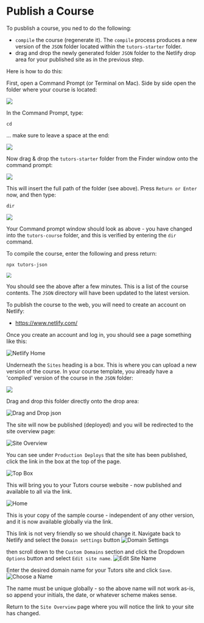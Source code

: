 # Publish a Course

To pusblish a course, you ned to do the following:

-  `compile` the course (regenerate it). The `compile` process produces a new version of the  `JSON` folder located within the `tutors-starter` folder. 
-  drag and drop the newly generated folder `JSON` folder to the Netlify drop area for your published site as in the previous step.  

Here is how to do this:

First, open a Command Prompt (or Terminal on Mac). Side by side open the folder where your course is located:

![](img/14x.png)

In the Command Prompt, type:

~~~
cd 
~~~

... make sure to leave a space at the end:

![](img/15x.png)

Now drag & drop the `tutors-starter` folder from the Finder window onto the command prompt:

![](img/16x.png)

This will insert the full path of the folder (see above). Press `Return or Enter` now, and then type:

 ~~~
dir
 ~~~

![](img/17x.png)

Your Command prompt window should look as above - you have changed into the `tutors-course` folder, and this is verified by entering the `dir` command.

To compile the course, enter the following and press return:

~~~
npx tutors-json
~~~

<img src="img/18x.png" style="zoom:80%;" />

You should see the above after a few minutes. This is a list of the course contents. The `JSON` directory will have been updated to the latest version.



To publish the course to the web, you will need to create an account on Netlify:

- <https://www.netlify.com/>

Once you create an account and log in, you should see a page something like this:

![Netlify Home](img/nethome.png)

Underneath the `Sites` heading is a box. This is where you can upload a new version of the course. In your course template, you already have a 'compiled' version of the course in the `JSON` folder:

![](img/11x.png)

Drag and drop this folder directly onto the drop area:

 ![Drag and Drop json](img/drag.png)

The site will now be published (deployed) and you will be redirected  to the site overview page:

![Site Overview](img/newsite.png)

You can see under `Production Deploys` that the site has been published, click the link in the box at the top of the page. 

![Top Box](img/topbox.png)

This will bring you to your Tutors course website - now published and available to all via the link.

![Home](img/04x.png)

This is your copy of the sample course - independent of any other version, and it is now available globally via the link.

This link is not very friendly so we should change it. Navigate back to Netlify and select the `Domain settings` button 
![Domain Settings](img/20-domain.png)

then scroll down to the `Custom Domains` section and click the Dropdown `Options` button and select `Edit site name`.
![Edit Site Name](img/21-sitename.png)

Enter the desired domain name for your Tutors site and click `Save`.
![Choose a Name](img/12x.png)

The name must be unique globally - so the above name will not work as-is, so append your initials, the date, or whatever scheme makes sense.

Return to the `Site Overview` page where you will notice the link to your site has changed.








